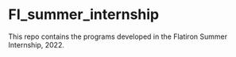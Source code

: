 # FI_summer_internship
This repo contains the programs developed in the Flatiron Summer Internship, 2022.
